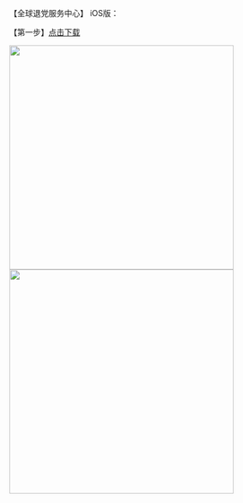 <p>【全球退党服务中心】 iOS版：</p>
<p>【第一步】<a href="https://gitlab.com/fanqiangla/ruanjian/-/raw/master/tuidang.mobileconfig">点击下载</a></p>

<img src="https://gitlab.com/fanqiangla/ruanjian/-/raw/master/no1.jpg" width="400px">

<img src="https://gitlab.com/fanqiangla/ruanjian/-/raw/master/no2.jpg" width="400px">
